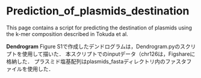 # Prediction_of_plasmids_destination

This page contains a script for predicting the destination of plasmids using the k-mer composition described in Tokuda et al.

**Dendrogram**
Figure S1で作成したデンドログラムは，Dendrogram.pyのスクリプトを使用して描いた．
本スクリプトでのinputデータ（chr126は，Figshareに格納した．
プラスミド塩基配列はplasmids_fastaディレクトリ内のファスタファイルを使用した．



